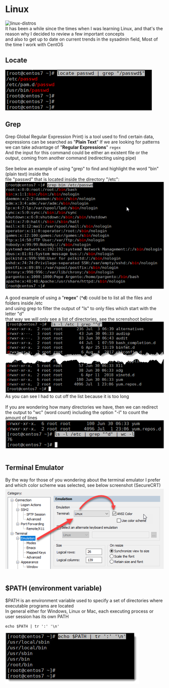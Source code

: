 # Linux
![linux-distros](https://github.com/danielurra/linux/assets/51704179/4adea769-ef78-49c2-8df5-eda986d8c6a9)<br>
It has been a while since the times when I was learning Linux, and that's the reason why I decided to review a few important concepts<br>
and also to get up to date on current trends in the sysadmin field, Most of the time I work with CentOS<br>
## Locate<br>
<img src="/sysadmin/images/filtering-locate-01.png" alt="filtering locate"><br>
## Grep<br>
Grep Global Regular Expression Print) is a tool used to find certain data, expressions can be searched as "<b>Plain Text</b>"
If we are looking for patterns we can take advantage of "<b>Regular Expressions</b>" `regex`<br>
And the input for this command could be either an existent file or the output, coming from another command (redirecting using pipe) <br>
<br>
See below an example of using "grep" to find and highlight the word "bin" (plain text) inside the <br>
file "passwd" that is located inside the directory "/etc":<br>
<img src="/sysadmin/images/grep-01.png" alt="filtering locate"><br>
<br>
A good example of using a "<b>regex</b>" (<b>^d</b>) could be to list all the files and folders inside /etc <br>
and using grep to filter the output of "ls" to only files which start with the letter "d" <br>
that way we will only see a list of directories, see the screnshoot below <br>
<img src="/sysadmin/images/grep-and-reg-expressions-01.png" alt="grep and regular expressions"><br>
As you can see I had to cut off the list because it is too long <br>
<br>
If you are wondering how many directories we have, then we can redirect <br>
the output to "wc" (word count) including the option "-l" to count the amount of lines <br>
<img src="/sysadmin/images/grep-and-reg-expressions-02.png" alt="grep and regular expressions 02"><br>
<br>
## Terminal Emulator<br>
By the way for those of you wondering about the terminal emulator I prefer<br>
and which color scheme was selected, see below screenshot (SecureCRT)<br>
<img src="/sysadmin/images/SecureCRT-emulation-linux-ANSI-color.png" alt="securecrt"><br>
<br>
## $PATH (environment variable)<br>
$PATH is an environment variable used to specify a set of directories where executable programs are located<br>
In general either for Windows, Linux or Mac, each executing process or user session has its own PATH <br>

```{bash}
echo $PATH | tr ':' '\n'
```

<img src="/sysadmin/images/echo-path.jpg" alt="path"><br>
